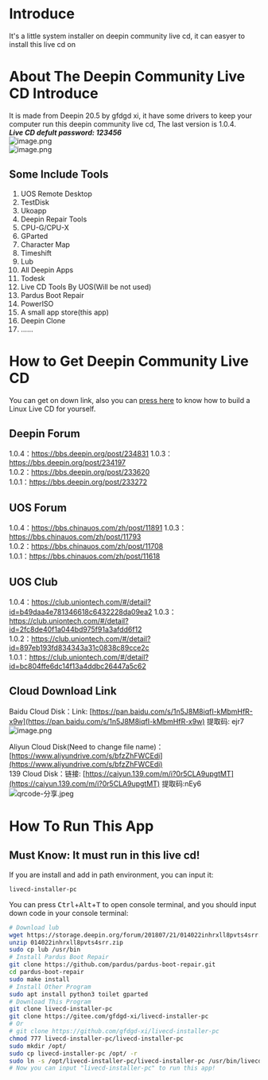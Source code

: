 # Introduce
It's a little system installer on deepin community live cd, it can easyer to install this live cd on 
# About The Deepin Community Live CD Introduce
It is made from Deepin 20.5 by gfdgd xi, it have some drivers to keep your computer run this deepin community live cd, The last version is 1.0.4.  
***Live CD defult password: 123456***  
![image.png](https://storage.deepin.org/thread/202204111533273090_image.png)  
![image.png](https://storage.deepin.org/thread/202204111534405194_image.png)  
## Some Include Tools
1. UOS Remote Desktop
2. TestDisk
3. Ukoapp
4. Deepin Repair Tools
5. CPU-G/CPU-X
6. GParted
7. Character Map
8. Timeshift
9. Lub
10. All Deepin Apps
11. Todesk
12. Live CD Tools By UOS(Will be not used)
13. Pardus Boot Repair
14. PowerISO
15. A small app store(this app)
16. Deepin Clone
17. ……

# How to Get Deepin Community Live CD
You can get on down link, also you can [press here](https://bbs.deepin.org/post/166409) to know how to build a Linux Live CD for yourself.    
## Deepin Forum
1.0.4：https://bbs.deepin.org/post/234831
1.0.3：https://bbs.deepin.org/post/234197  
1.0.2：https://bbs.deepin.org/post/233620  
1.0.1：https://bbs.deepin.org/post/233272  
## UOS Forum
1.0.4：https://bbs.chinauos.com/zh/post/11891
1.0.3：https://bbs.chinauos.com/zh/post/11793  
1.0.2：https://bbs.chinauos.com/zh/post/11708  
1.0.1：https://bbs.chinauos.com/zh/post/11618  
## UOS Club
1.0.4：https://club.uniontech.com/#/detail?id=b49daa4e781346618c6432228da09ea2
1.0.3：https://club.uniontech.com/#/detail?id=2fc8de40f1a044bd975f91a3afdd6f12  
1.0.2：https://club.uniontech.com/#/detail?id=897eb193fd834343a31c0838c89cce2c  
1.0.1：https://club.uniontech.com/#/detail?id=bc804ffe6dc14f13a4ddbc26447a5c62  
## Cloud Download Link
Baidu Cloud Disk：Link: [https://pan.baidu.com/s/1n5J8M8iqfI-kMbmHfR-x9w](https://pan.baidu.com/s/1n5J8M8iqfI-kMbmHfR-x9w) 提取码: ejr7  
![image.png](https://storage.deepin.org/thread/202203201435562540_image.png)

Aliyun Cloud Disk(Need to change file name)：[https://www.aliyundrive.com/s/bfzZhFWCEdi](https://www.aliyundrive.com/s/bfzZhFWCEdi)  
139 Cloud Disk：链接: [https://caiyun.139.com/m/i?0r5CLA9upgtMT](https://caiyun.139.com/m/i?0r5CLA9upgtMT) 提取码:nEy6  
![qrcode-分享.jpeg](https://storage.deepin.org/thread/202203201439423300_qrcode-%E5%88%86%E4%BA%AB.jpeg)

# How To Run This App
## Must Know: It must run in this live cd!
If you are install and add in path environment, you can input it:  
```bash
livecd-installer-pc
```
You can press <kbd>Ctrl</kbd>+<kbd>Alt</kbd>+<kbd>T</kbd> to open console terminal, and you should input down code in your console terminal:  
```bash
# Download lub
wget https://storage.deepin.org/forum/201807/21/014022inhrxll8pvts4srr.zip
unzip 014022inhrxll8pvts4srr.zip
sudo cp lub /usr/bin
# Install Pardus Boot Repair
git clone https://github.com/pardus/pardus-boot-repair.git
cd pardus-boot-repair
sudo make install
# Install Other Program
sudo apt install python3 toilet gparted
# Download This Program
git clone livecd-installer-pc
git clone https://gitee.com/gfdgd-xi/livecd-installer-pc
# Or
# git clone https://github.com/gfdgd-xi/livecd-installer-pc
chmod 777 livecd-installer-pc/livecd-installer-pc
sudo mkdir /opt/
sudo cp livecd-installer-pc /opt/ -r
sudo ln -s /opt/livecd-installer-pc/livecd-installer-pc /usr/bin/livecd-installer-pc
# Now you can input "livecd-installer-pc" to run this app!
```